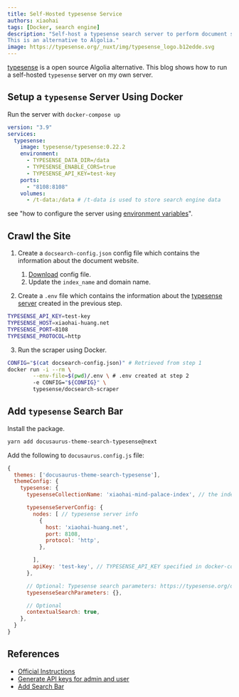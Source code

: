 ```yaml
---
title: Self-Hosted typesense Service
authors: xiaohai
tags: [Docker, search engine]
description: "Self-host a typesense search server to perform document search for xiaohai.wiki. 
This is an alternative to Algolia."
image: https://typesense.org/_nuxt/img/typesense_logo.b12edde.svg
---
```


[typesense](https://typesense.org/) is a open source Algolia alternative. This blog shows how to run a self-hosted `typesense` server on my own server.

<!-- truncate -->

## Setup a `typesense` Server Using Docker

Run the server with `docker-compose up`

```yml title="docker-compose.yml"
version: "3.9"
services:
  typesense:
    image: typesense/typesense:0.22.2
    environment:
      - TYPESENSE_DATA_DIR=/data
      - TYPESENSE_ENABLE_CORS=true
      - TYPESENSE_API_KEY=test-key
    ports:
      - "8108:8108"
    volumes:
      - /t-data:/data # /t-data is used to store search engine data
```

see "how to configure the server using [environment variables](https://typesense.org/docs/0.22.2/api/server-configuration.html#using-environment-variables)".

## Crawl the Site

1. Create a `docsearch-config.json` config file which contains the information about the document website.

   1. [Download](https://github.com/algolia/docsearch-configs/blob/master/configs/docusaurus-2.json) config file.
   2. Update the `index_name` and domain name.

2. Create a `.env` file which contains the information about the [typesense server](#setup-a-typesense-server-using-docker) created in the previous step.

```bash title=".env"
TYPESENSE_API_KEY=test-key
TYPESENSE_HOST=xiaohai-huang.net
TYPESENSE_PORT=8108
TYPESENSE_PROTOCOL=http
```

3. Run the scraper using Docker.

```sh
CONFIG="$(cat docsearch-config.json)" # Retrieved from step 1
docker run -i --rm \
        --env-file=$(pwd)/.env \ # .env created at step 2
        -e CONFIG="${CONFIG}" \
        typesense/docsearch-scraper
```

## Add `typesense` Search Bar

Install the package.

```bash
yarn add docusaurus-theme-search-typesense@next
```

Add the following to `docusaurus.config.js` file:

```js
{
  themes: ['docusaurus-theme-search-typesense'],
  themeConfig: {
    typesense: {
      typesenseCollectionName: 'xiaohai-mind-palace-index', // the index_name in `docsearch-config.json`

      typesenseServerConfig: {
        nodes: [ // typesense server info
          {
            host: 'xiaohai-huang.net',
            port: 8108,
            protocol: 'http',
          },

        ],
        apiKey: 'test-key', // TYPESENSE_API_KEY specified in docker-compose.yml
      },

      // Optional: Typesense search parameters: https://typesense.org/docs/0.21.0/api/documents.md#search-parameters
      typesenseSearchParameters: {},

      // Optional
      contextualSearch: true,
    },
  }
}
```

## References

- [Official Instructions](https://typesense.org/docs/guide/docsearch.html#step-1-set-up-docsearch-scraper)
- [Generate API keys for admin and user](https://typesense.org/docs/0.22.2/api/api-keys.html#create-an-api-key)
- [Add Search Bar](https://typesense.org/docs/guide/docsearch.html#option-a-docusaurus-powered-sites)
